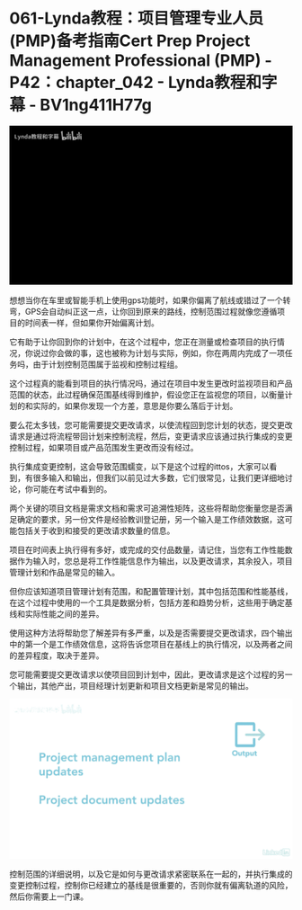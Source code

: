 # 061-Lynda教程：项目管理专业人员(PMP)备考指南Cert Prep Project Management Professional (PMP) - P42：chapter_042 - Lynda教程和字幕 - BV1ng411H77g

![](img/b8ed010d673b04078e54366123fe26b3_0.png)

想想当你在车里或智能手机上使用gps功能时，如果你偏离了航线或错过了一个转弯，GPS会自动纠正这一点，让你回到原来的路线，控制范围过程就像您遵循项目的时间表一样，但如果你开始偏离计划。

它有助于让你回到你的计划中，在这个过程中，您正在测量或检查项目的执行情况，你说过你会做的事，这也被称为计划与实际，例如，你在两周内完成了一项任务吗，由于计划控制范围属于监视和控制过程组。

这个过程真的能看到项目的执行情况吗，通过在项目中发生更改时监视项目和产品范围的状态，此过程确保范围基线得到维护，假设您正在监视您的项目，以衡量计划的和实际的，如果你发现一个方差，意思是你要么落后于计划。

要么花太多钱，您可能需要提交更改请求，以使流程回到您计划的状态，提交更改请求是通过将流程带回计划来控制流程，然后，变更请求应该通过执行集成的变更控制过程，如果项目或产品范围发生更改而没有经过。

执行集成变更控制，这会导致范围蠕变，以下是这个过程的ittos，大家可以看到，有很多输入和输出，但我们以前见过大多数，它们很常见，让我们更详细地讨论，你可能在考试中看到的。

两个关键的项目文档是需求文档和需求可追溯性矩阵，这些将帮助您衡量您是否满足确定的要求，另一份文件是经验教训登记册，另一个输入是工作绩效数据，这可能包括关于收到和接受的更改请求数量的信息。

项目在时间表上执行得有多好，或完成的交付品数量，请记住，当您有工作性能数据作为输入时，您总是将工作性能信息作为输出，以及更改请求，其余投入，项目管理计划和作品是常见的输入。

但你应该知道项目管理计划有范围，和配置管理计划，其中包括范围和性能基线，在这个过程中使用的一个工具是数据分析，包括方差和趋势分析，这些用于确定基线和实际性能之间的差异。

使用这种方法将帮助您了解差异有多严重，以及是否需要提交更改请求，四个输出中的第一个是工作绩效信息，这将告诉您项目在基线上的执行情况，以及两者之间的差异程度，取决于差异。

您可能需要提交更改请求以使项目回到计划中，因此，更改请求是这个过程的另一个输出，其他产出，项目经理计划更新和项目文档更新是常见的输出。



![](img/b8ed010d673b04078e54366123fe26b3_2.png)

控制范围的详细说明，以及它是如何与更改请求紧密联系在一起的，并执行集成的变更控制过程，控制你已经建立的基线是很重要的，否则你就有偏离轨道的风险，然后你需要上一门课。

